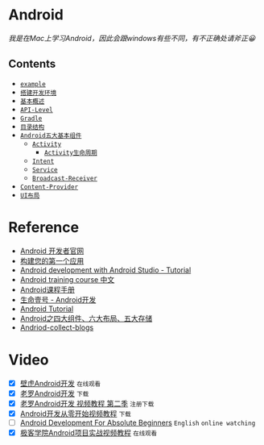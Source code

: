 # Android

_我是在Mac上学习Android，因此会跟windows有些不同，有不正确处请斧正😀_

## Contents

- [`example`](example/)
- [`搭建开发环境`](搭建开发环境/)
- [`基本概述`](基本概述)
- [`API-Level`](API-Level)
- [`Gradle`](Gradle/)
- [`目录结构`](目录结构/)
- [`Android五大基本组件`](Android五大基本组件/)
  - [`Activity`](Activity/)
    - [`Activity生命周期`](Activity#Activity生命周期/)
  - [`Intent`](Intent/)
  - [`Service`](Service/)
  - [`Broadcast-Receiver`](Broadcast-Receiver/)
- [`Content-Provider`](Content-Provider/)
- [`UI布局`](UI布局/)


# Reference
- [Android 开发者官网](https://developer.android.com/index.html)
- [构建您的第一个应用](https://developer.android.com/training/basics/firstapp/index.html?hl=p)
- [Android development with Android Studio - Tutorial](http://www.vogella.com/tutorials/Android/article.html)
- [Android training course 中文](https://github.com/kesenhoo/android-training-course-in-chinese)
- [Android课程手册](https://www.gitbook.com/book/mobile100/android/details)
- [生命壹号 - Android开发](http://www.cnblogs.com/smyhvae/category/587732.html)
- [Android Tutorial](https://www.tutorialspoint.com/android/index.htm)
- [Android之四大组件、六大布局、五大存储](http://blog.csdn.net/shenggaofei/article/details/52450668)
- [Andriod-collect-blogs](https://github.com/ZQiang94/Andriod-collect-blogs)

# Video
- [x] [壁虎Android开发](http://www.51zxw.net/list.aspx?cid=445) `在线观看`
- [x] [老罗Android开发](http://www.xuexi111.com/jiaocheng/shipin/32886.html) `下载`
- [x] [老罗Android开发 视频教程 第二季](http://luo.apkbus.com/) `注册下载`
- [x] [Android开发从零开始视频教程](http://www.xuexi111.com/jiaocheng/shipin/26275.html) `下载`
- [ ] [Android Development For Absolute Beginners](https://www.youtube.com/playlist?list=PLB03EA9545DD188C3) `English` `online watching`
- [x] [极客学院Android项目实战视频教程](http://www.php.cn/course/330.html) `在线观看`
